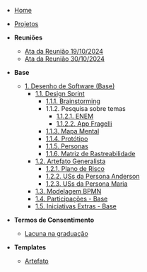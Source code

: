 <!-- docs/_sidebar.md -->

- [Home](/)
- [Projetos](/Projetos/Projetos.md)

- **Reuniões**
  - [Ata da Reunião 19/10/2024](/Atas/reuniao_19-10-24.md)
  - [Ata da Reunião 30/10/2024](/Atas/reuniao_30-10-24.md)
- **Base**
  - [1. Desenho de Software (Base)](/Base/1.Base.md)
    - [1.1. Design Sprint](/Base/1.1.DesignSprint.md)
      - [1.1.1. Brainstorming](/DesignSprint/brainstorming.md)
      - 1.1.2. Pesquisa sobre temas
        - [1.1.2.1. ENEM](/Artefatos/enem.md)
        - [1.1.2.2. App Fragelli](/Artefatos/app_fragelli)
      - [1.1.3. Mapa Mental](/DesignSprint/mapa-mental.md)
      - [1.1.4. Protótipo](/DesignSprint/prototipo.md)
      - [1.1.5. Personas](/DesignSprint/personas.md)
      - [1.1.6. Matriz de Rastreabilidade](/DesignSprint/rastreabilidade.md)
    - [1.2. Artefato Generalista](/Base/1.2.ArtefatoGeneralista.md)
      - [1.2.1. Plano de Risco](/Artefatos/plano_riscos.md)
      - [1.2.2. USs da Persona Anderson](/Artefatos/user_stories_anderson.md)
      - [1.2.3. USs da Persona Maria](/Artefatos/user_story_maria.md)
    - [1.3. Modelagem BPMN](/Base/1.3.ModelagemBPMN.md)
    - [1.4. Participações - Base](/Base/1.4.ParticipacoesBase.md) 
    - [1.5. Iniciativas Extras - Base](/Base/1.5.IniciativasExtras.md)

- **Termos de Consentimento**
  - [Lacuna na graduação](/TermosDeConsentimento/Enquetes/Brainly.md)

- **Templates**
  - [Artefato](/Templates/template_artefato.md)